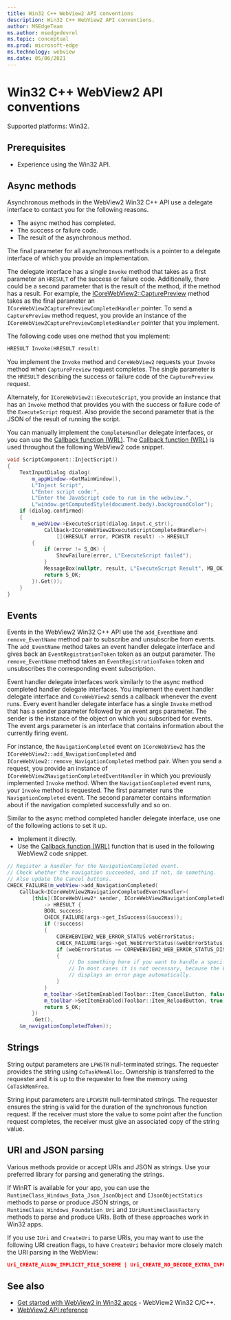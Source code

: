 ```yaml
---
title: Win32 C++ WebView2 API conventions
description: Win32 C++ WebView2 API conventions.
author: MSEdgeTeam
ms.author: msedgedevrel
ms.topic: conceptual
ms.prod: microsoft-edge
ms.technology: webview
ms.date: 05/06/2021
---
```

# Win32 C++ WebView2 API conventions

Supported platforms: Win32.


<!-- ====================================================================== -->
## Prerequisites

*   Experience using the Win32 API.


<!-- ====================================================================== -->
## Async methods

Asynchronous methods in the WebView2 Win32 C++ API use a delegate interface to contact you for the following reasons.

*   The async method has completed.
*   The success or failure code.
*   The result of the asynchronous method.

The final parameter for all asynchronous methods is a pointer to a delegate interface of which you provide an implementation.

The delegate interface has a single `Invoke` method that takes as a first parameter an `HRESULT` of the success or failure code.  Additionally, there could be a second parameter that is the result of the method, if the method has a result.  For example, the [ICoreWebView2::CapturePreview](/microsoft-edge/webview2/reference/win32/icorewebview2#capturepreview) method takes as the final parameter an `ICoreWebView2CapturePreviewCompletedHandler` pointer.  To send a `CapturePreview` method request, you provide an instance of the `ICoreWebView2CapturePreviewCompletedHandler` pointer that you implement.

The following code uses one method that you implement:

```cpp
HRESULT Invoke(HRESULT result)
```

You implement the `Invoke` method and `CoreWebView2` requests your `Invoke` method when `CapturePreview` request completes.  The single parameter is the `HRESULT` describing the success or failure code of the `CapturePreview` request.

Alternately, for `ICoreWebView2::ExecuteScript`, you provide an instance that has an `Invoke` method that provides you with the success or failure code of the `ExecuteScript` request.  Also provide the second parameter that is the JSON of the result of running the script.

You can manually implement the `CompleteHandler` delegate interfaces, or you can use the [Callback function (WRL)](/cpp/cppcx/wrl/callback-function-wrl).  The [Callback function (WRL)](/cpp/cppcx/wrl/callback-function-wrl) is used throughout the following WebView2 code snippet.

```cpp
void ScriptComponent::InjectScript()
{
    TextInputDialog dialog(
        m_appWindow->GetMainWindow(),
        L"Inject Script",
        L"Enter script code:",
        L"Enter the JavaScript code to run in the webview.",
        L"window.getComputedStyle(document.body).backgroundColor");
    if (dialog.confirmed)
    {
        m_webView->ExecuteScript(dialog.input.c_str(),
            Callback<ICoreWebView2ExecuteScriptCompletedHandler>(
                [](HRESULT error, PCWSTR result) -> HRESULT
        {
            if (error != S_OK) {
                ShowFailure(error, L"ExecuteScript failed");
            }
            MessageBox(nullptr, result, L"ExecuteScript Result", MB_OK);
            return S_OK;
        }).Get());
    }
}
```


<!-- ====================================================================== -->
## Events

Events in the WebView2 Win32 C++ API use the `add_EventName` and `remove_EventName` method pair to subscribe and unsubscribe from events.  The `add_EventName` method takes an event handler delegate interface and gives back an `EventRegistrationToken` token as an output parameter.  The `remove_EventName` method takes an `EventRegistrationToken` token and unsubscribes the corresponding event subscription.

Event handler delegate interfaces work similarly to the async method completed handler delegate interfaces.  You implement the event handler delegate interface and `CoreWebView2` sends a callback whenever the event runs.  Every event handler delegate interface has a single `Invoke` method that has a sender parameter followed by an event args parameter.  The sender is the instance of the object on which you subscribed for events.  The event args parameter is an interface that contains information about the currently firing event.

For instance, the `NavigationCompleted` event on `ICoreWebView2` has the `ICoreWebView2::add_NavigationCompleted` and `ICoreWebView2::remove_NavigationCompleted` method pair.  When you send a request, you provide an instance of `ICoreWebView2NavigationCompletedEventHandler` in which you previously implemented `Invoke` method.  When the `NavigationCompleted` event runs, your `Invoke` method is requested.  The first parameter runs the `NavigationCompleted` event.  The second parameter contains information about if the navigation completed successfully and so on.

Similar to the async method completed handler delegate interface, use one of the following actions to set it up.

*   Implement it directly.
*   Use the [Callback function (WRL)](/cpp/cppcx/wrl/callback-function-wrl) function that is used in the following WebView2 code snippet.

<!-- todo:  what is async method completed handler delegate interface?  Is there a shorter name for it?  -->

```cpp
// Register a handler for the NavigationCompleted event.
// Check whether the navigation succeeded, and if not, do something.
// Also update the Cancel buttons.
CHECK_FAILURE(m_webView->add_NavigationCompleted(
    Callback<ICoreWebView2NavigationCompletedEventHandler>(
        [this](ICoreWebView2* sender, ICoreWebView2NavigationCompletedEventArgs* args)
            -> HRESULT {
            BOOL success;
            CHECK_FAILURE(args->get_IsSuccess(&success));
            if (!success)
            {
                COREWEBVIEW2_WEB_ERROR_STATUS webErrorStatus;
                CHECK_FAILURE(args->get_WebErrorStatus(&webErrorStatus));
                if (webErrorStatus == COREWEBVIEW2_WEB_ERROR_STATUS_DISCONNECTED)
                {
                    // Do something here if you want to handle a specific error case.
                    // In most cases it is not necessary, because the WebView
                    // displays an error page automatically.
                }
            }
            m_toolbar->SetItemEnabled(Toolbar::Item_CancelButton, false);
            m_toolbar->SetItemEnabled(Toolbar::Item_ReloadButton, true);
            return S_OK;
        })
        .Get(),
    &m_navigationCompletedToken));
```


<!-- ====================================================================== -->
## Strings

String output parameters are `LPWSTR` null-terminated strings.  The requester provides the string using `CoTaskMemAlloc`.  Ownership is transferred to the requester and it is up to the requester to free the memory using `CoTaskMemFree`.

String input parameters are `LPCWSTR` null-terminated strings.  The requester ensures the string is valid for the duration of the synchronous function request.  If the receiver must store the value to some point after the function request completes, the receiver must give an associated copy of the string value.


<!-- ====================================================================== -->
## URI and JSON parsing

Various methods provide or accept URIs and JSON as strings.  Use your preferred library for parsing and generating the strings.

If WinRT is available for your app, you can use the `RuntimeClass_Windows_Data_Json_JsonObject` and `IJsonObjectStatics` methods to parse or produce JSON strings, or `RuntimeClass_Windows_Foundation_Uri` and `IUriRuntimeClassFactory` methods to parse and produce URIs.  Both of these approaches work in Win32 apps.

If you use `IUri` and `CreateUri` to parse URIs, you may want to use the following URI creation flags, to have `CreateUri` behavior more closely match the URI parsing in the WebView:

```json
Uri_CREATE_ALLOW_IMPLICIT_FILE_SCHEME | Uri_CREATE_NO_DECODE_EXTRA_INFO
```


<!-- ====================================================================== -->
## See also

*  [Get started with WebView2 in Win32 apps](../get-started/win32.md) - WebView2 Win32 C/C++.
*  [WebView2 API reference](/dotnet/api/microsoft.web.webview2.wpf.webview2)
